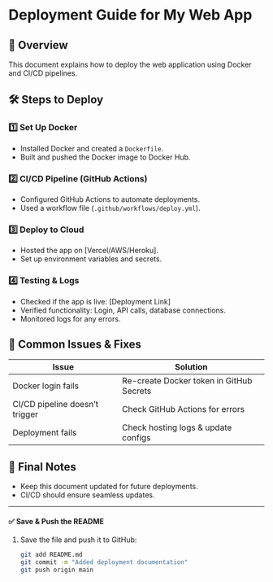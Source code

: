 # Deployment Guide for My Web App  

## 🚀 Overview  
This document explains how to deploy the web application using Docker and CI/CD pipelines.  

## 🛠 Steps to Deploy  

### 1️⃣ **Set Up Docker**  
- Installed Docker and created a `Dockerfile`.  
- Built and pushed the Docker image to Docker Hub.  

### 2️⃣ **CI/CD Pipeline (GitHub Actions)**  
- Configured GitHub Actions to automate deployments.  
- Used a workflow file (`.github/workflows/deploy.yml`).  

### 3️⃣ **Deploy to Cloud**  
- Hosted the app on [Vercel/AWS/Heroku].  
- Set up environment variables and secrets.  

### 4️⃣ **Testing & Logs**  
- Checked if the app is live: [Deployment Link]  
- Verified functionality: Login, API calls, database connections.  
- Monitored logs for any errors.  

## 🔧 **Common Issues & Fixes**  
| Issue | Solution |
|-------|----------|
| Docker login fails | Re-create Docker token in GitHub Secrets |
| CI/CD pipeline doesn’t trigger | Check GitHub Actions for errors |
| Deployment fails | Check hosting logs & update configs |

## 📜 **Final Notes**  
- Keep this document updated for future deployments.  
- CI/CD should ensure seamless updates.  

---

#### ✅ **Save & Push the README**  
1. Save the file and push it to GitHub:  
   ```sh
   git add README.md
   git commit -m "Added deployment documentation"
   git push origin main
